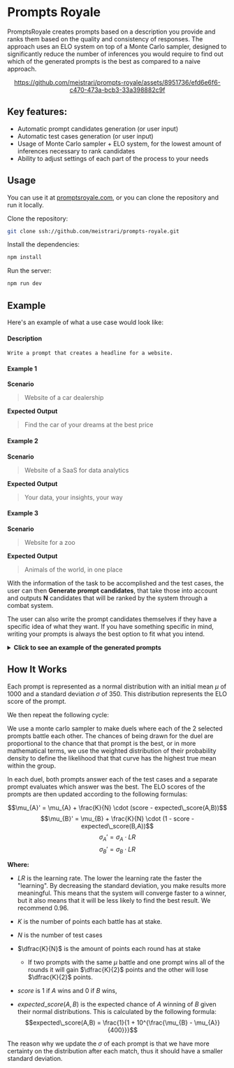 # Prompts Royale

PromptsRoyale creates prompts based on a description you provide and ranks them based on the quality and consistency of responses. The approach uses an ELO system on top of a Monte Carlo sampler, designed to significantly reduce the number of inferences you would require to find out which of the generated prompts is the best as compared to a naive approach. 

<div align=center>
  
https://github.com/meistrari/prompts-royale/assets/8951736/efd6e6f6-c470-473a-bcb3-33a398882c9f

</div>

## Key features:
- Automatic prompt candidates generation (or user input)
- Automatic test cases generation (or user input)
- Usage of Monte Carlo sampler + ELO system, for the lowest amount of inferences necessary to rank candidates
- Ability to adjust settings of each part of the process to your needs 

## Usage
You can use it at [promptsroyale.com](https://promptsroyale.com/), or you can clone the repository and run it locally.

Clone the repository:
```bash
git clone ssh://github.com/meistrari/prompts-royale.git
```

Install the dependencies:
```bash
npm install
```

Run the server:
```bash
npm run dev
```

## Example

Here's an example of what a use case would look like:
#### Description
```
Write a prompt that creates a headline for a website.
```
#### Example 1
**Scenario**
> Website of a car dealership

**Expected Output**
> Find the car of your dreams at the best price
#### Example 2
**Scenario**
> Website of a SaaS for data analytics

**Expected Output**
> Your data, your insights, your way
#### Example 3
**Scenario**
> Website for a zoo

**Expected Output**
> Animals of the world, in one place

With the information of the task to be accomplished and the test cases, the user can then **Generate prompt candidates**, that take those into account and outputs **N** candidates that will be ranked by the system through a combat system.

The user can also write the prompt candidates themselves if they have a specific idea of what they want. If you have something specific in mind, writing your prompts is always the best option to fit what you intend. 

<details>
<summary><strong>Click to see an example of the generated prompts</strong></summary>

**Prompt A**
> Design a compelling headline for a distinct category of website. Understand the website's mission, its intended audience, and the solutions it provides. The headline should attract attention, be pertinent, and distill the website's core concept into a succinct statement. Leverage your linguistic proficiency, promotional tactics, and domain-specific knowledge to create an enticing headline."


**Prompt B**
> Your directive is to formulate an attractive headline for a specific kind of website. Pay attention to the website's objectives, its targeted demographics, and the services it offers. The headline should be captivating, germane, and capable of summarizing the website's primary proposition in a brief line. Use your language comprehension, advertising strategies, and industry-specific insights to create a compelling headline.

</details>

## How It Works
Each prompt is represented as a normal distribution with an initial mean $\mu$ of $1000$ and a standard deviation $\sigma$ of $350$. This distribution represents the ELO score of the prompt.

We then repeat the following cycle:

We use a monte carlo sampler to make duels where each of the 2 selected prompts battle each other. The chances of being drawn for the duel are proportional to the chance that that prompt is the best, or in more mathematical terms, we use the weighted distribution of their probability density to define the likelihood that that curve has the highest true mean within the group.

In each duel, both prompts answer each of the test cases and a separate prompt evaluates which answer was the best. The ELO scores of the prompts are then updated according to the following formulas:

$$\mu_{A}' = \mu_{A} + \frac{K}{N} \cdot (score - expected\_score(A,B))$$
$$\mu_{B}' = \mu_{B} + \frac{K}{N} \cdot (1 - score - expected\_score(B,A))$$
$$\sigma_{A}' = \sigma_{A} \cdot LR$$
$$\sigma_{B}' = \sigma_{B} \cdot LR$$

**Where:**
- $LR$ is the learning rate. The lower the learning rate the faster the "learning". By decreasing the standard deviation, you make results more meaningful. This means that the system will converge faster to a winner, but it also means that it will be less likely to find the best result. We recommend $0.96$.

- $K$ is the number of points each battle has at stake. 
- $N$ is the number of test cases
- $\dfrac{K}{N}$ is the amount of points each round has at stake
    - If two prompts with the same $\mu$ battle and one prompt wins all of the rounds it will gain $\dfrac{K}{2}$ points and the other will lose $\dfrac{K}{2}$ points.

- $score$ is $1$ if $A$ wins and $0$ if $B$ wins,
- $expected\_score(A,B)$ is the expected chance of $A$ winning of $B$ given their normal distributions. This is calculated by the following formula:
$$expected\_score(A,B) = \frac{1}{1 + 10^{\frac{\mu_{B} - \mu_{A}}{400}}}$$

The reason why we update the $\sigma$ of each prompt is that we have more certainty on the distribution after each match, thus it should have a smaller standard deviation.
